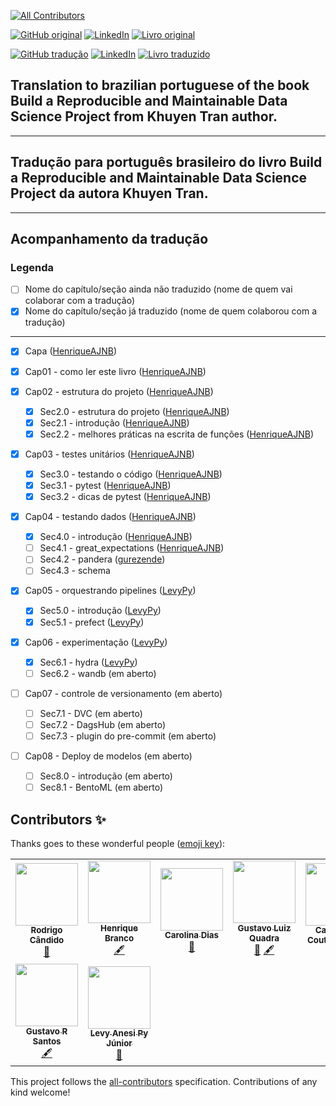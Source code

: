 <!-- ALL-CONTRIBUTORS-BADGE:START - Do not remove or modify this section -->
[![All Contributors](https://img.shields.io/badge/all_contributors-9-orange.svg?style=flat-square)](#contributors-)
<!-- ALL-CONTRIBUTORS-BADGE:END -->

[![GitHub original](https://img.shields.io/badge/GitHub-original_en-blue?logo=GitHub)](https://github.com/khuyentran1401/reproducible-data-science)
[![LinkedIn](https://img.shields.io/badge/LinkedIn-Khuyen_Tran-blue?style=plastic&logo=LinkedIn)](https://www.linkedin.com/in/khuyen-tran-1401/)
[![Livro original](https://img.shields.io/badge/Link-Livro_original-red?style=plastic)](https://khuyentran1401.github.io/reproducible-data-science)

[![GitHub tradução](https://img.shields.io/badge/GitHub-tradução_pt_br-blue?logo=GitHub)](https://github.com/HenriqueAJNB/data-science-escalavel)
[![LinkedIn](https://img.shields.io/badge/LinkedIn-Henrique_Branco-blue?style=plastic&logo=LinkedIn)](https://www.linkedin.com/in/henriqueajnb/)
[![Livro traduzido](https://img.shields.io/badge/Link-Livro_traduzido-red?style=plastic)](https://henriqueajnb.github.io/data-science-escalavel/)


## Translation to brazilian portuguese of the book **Build a Reproducible and Maintainable Data Science Project** from Khuyen Tran author.
---
## Tradução para português brasileiro do livro **Build a Reproducible and Maintainable Data Science Project** da autora Khuyen Tran.
---
## Acompanhamento da tradução

### Legenda
- [ ] Nome do capítulo/seção ainda não traduzido (nome de quem vai colaborar com a tradução)
- [x] Nome do capítulo/seção já traduzido (nome de quem colaborou com a tradução)
---
- [x] Capa ([HenriqueAJNB](https://github.com/HenriqueAJNB))

- [x] Cap01 - como ler este livro ([HenriqueAJNB](https://github.com/HenriqueAJNB))

- [x] Cap02 - estrutura do projeto ([HenriqueAJNB](https://github.com/HenriqueAJNB))
  - [x] Sec2.0 - estrutura do projeto ([HenriqueAJNB](https://github.com/HenriqueAJNB))
  - [x] Sec2.1 - introdução ([HenriqueAJNB](https://github.com/HenriqueAJNB))
  - [x] Sec2.2 - melhores práticas na escrita de funções ([HenriqueAJNB](https://github.com/HenriqueAJNB))

- [x] Cap03 - testes unitários ([HenriqueAJNB](https://github.com/HenriqueAJNB))
  - [x] Sec3.0 - testando o código ([HenriqueAJNB](https://github.com/HenriqueAJNB))
  - [x] Sec3.1 - pytest ([HenriqueAJNB](https://github.com/HenriqueAJNB))
  - [x] Sec3.2 - dicas de pytest ([HenriqueAJNB](https://github.com/HenriqueAJNB))

- [x] Cap04 - testando dados ([HenriqueAJNB](https://github.com/HenriqueAJNB))
  - [x] Sec4.0 - introdução ([HenriqueAJNB](https://github.com/HenriqueAJNB))
  - [ ] Sec4.1 - great_expectations ([HenriqueAJNB](https://github.com/HenriqueAJNB))
  - [ ] Sec4.2 - pandera ([gurezende](https://github.com/gurezende))
  - [ ] Sec4.3 - schema

- [x] Cap05 - orquestrando pipelines ([LevyPy](https://github.com/LevyPy))
  - [x] Sec5.0 - introdução ([LevyPy](https://github.com/LevyPy))
  - [x] Sec5.1 - prefect ([LevyPy](https://github.com/LevyPy))

- [x] Cap06 - experimentação ([LevyPy](https://github.com/LevyPy))
  - [x] Sec6.1 - hydra ([LevyPy](https://github.com/LevyPy))
  - [ ] Sec6.2 - wandb (em aberto)

- [ ] Cap07 - controle de versionamento (em aberto)
  - [ ] Sec7.1 - DVC (em aberto)
  - [ ] Sec7.2 - DagsHub (em aberto)
  - [ ] Sec7.3 - plugin do pre-commit (em aberto)

- [ ] Cap08 - Deploy de modelos (em aberto)
  - [ ] Sec8.0 - introdução (em aberto)
  - [ ] Sec8.1 - BentoML (em aberto)

## Contributors ✨

Thanks goes to these wonderful people ([emoji key](https://allcontributors.org/docs/en/emoji-key)):

<!-- ALL-CONTRIBUTORS-LIST:START - Do not remove or modify this section -->
<!-- prettier-ignore-start -->
<!-- markdownlint-disable -->
<table>
  <tr>
    <td align="center"><a href="https://github.com/rodrigocan"><img src="https://avatars.githubusercontent.com/u/15656022?v=4?s=100" width="100px;" alt=""/><br /><sub><b>Rodrigo Cândido</b></sub></a><br /><a href="https://github.com/HenriqueAJNB/data-science-escalavel/pulls?q=is%3Apr+reviewed-by%3Arodrigocan" title="Reviewed Pull Requests">👀</a></td>
    <td align="center"><a href="https://www.linkedin.com/in/henriqueajnb/"><img src="https://avatars.githubusercontent.com/u/54143210?v=4?s=100" width="100px;" alt=""/><br /><sub><b>Henrique Branco</b></sub></a><br /><a href="#content-HenriqueAJNB" title="Content">🖋</a></td>
    <td align="center"><a href="https://diascarolina.github.io"><img src="https://avatars.githubusercontent.com/u/33383955?v=4?s=100" width="100px;" alt=""/><br /><sub><b>Carolina Dias</b></sub></a><br /><a href="https://github.com/HenriqueAJNB/data-science-escalavel/pulls?q=is%3Apr+reviewed-by%3Adiascarolina" title="Reviewed Pull Requests">👀</a></td>
    <td align="center"><a href="http://linkedin.com/in/gustavoquadra"><img src="https://avatars.githubusercontent.com/u/73368318?v=4?s=100" width="100px;" alt=""/><br /><sub><b>Gustavo Luiz Quadra</b></sub></a><br /><a href="https://github.com/HenriqueAJNB/data-science-escalavel/pulls?q=is%3Apr+reviewed-by%3Agustavolq" title="Reviewed Pull Requests">👀</a> <a href="#content-gustavolq" title="Content">🖋</a></td>
    <td align="center"><a href="https://cmcouto-silva.github.io"><img src="https://avatars.githubusercontent.com/u/23084403?v=4?s=100" width="100px;" alt=""/><br /><sub><b>Cainã Max Couto da Silva</b></sub></a><br /><a href="https://github.com/HenriqueAJNB/data-science-escalavel/pulls?q=is%3Apr+reviewed-by%3Acmcouto-silva" title="Reviewed Pull Requests">👀</a></td>
    <td align="center"><a href="https://www.linkedin.com/in/leticia-gomescsilva/"><img src="https://avatars.githubusercontent.com/u/86079181?v=4?s=100" width="100px;" alt=""/><br /><sub><b>Letícia Gomes</b></sub></a><br /><a href="#content-leticiagcsilva" title="Content">🖋</a></td>
    <td align="center"><a href="https:\\linkedin.com\in\joao-vitor-ssouza\"><img src="https://avatars.githubusercontent.com/u/90481938?v=4?s=100" width="100px;" alt=""/><br /><sub><b>João Vitor</b></sub></a><br /><a href="#content-joao-vitor-souza" title="Content">🖋</a> <a href="https://github.com/HenriqueAJNB/data-science-escalavel/pulls?q=is%3Apr+reviewed-by%3Ajoao-vitor-souza" title="Reviewed Pull Requests">👀</a></td>
  </tr>
  <tr>
    <td align="center"><a href="https://gurezende.github.io/GustavoSantos_Portfolio/"><img src="https://avatars.githubusercontent.com/u/50956352?v=4?s=100" width="100px;" alt=""/><br /><sub><b>Gustavo R Santos</b></sub></a><br /><a href="#content-gurezende" title="Content">🖋</a></td>
    <td align="center"><a href="https://github.com/LevyPy"><img src="https://avatars.githubusercontent.com/u/72529112?v=4?s=100" width="100px;" alt=""/><br /><sub><b>Levy Anesi Py Júnior</b></sub></a><br /><a href="https://github.com/HenriqueAJNB/data-science-escalavel/pulls?q=is%3Apr+reviewed-by%3ALevyPy" title="Reviewed Pull Requests">👀</a></td>
  </tr>
</table>

<!-- markdownlint-restore -->
<!-- prettier-ignore-end -->

<!-- ALL-CONTRIBUTORS-LIST:END -->

This project follows the [all-contributors](https://github.com/all-contributors/all-contributors) specification. Contributions of any kind welcome!
